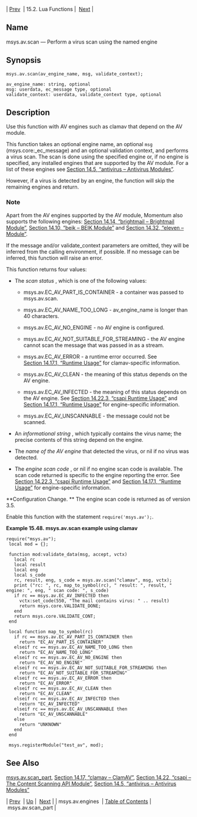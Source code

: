 | [Prev](lua.ref.msys.av.engines)  | 15.2. Lua Functions |  [Next](lua.ref.msys.av.scan_part.php) |

<a name="lua.ref.msys.av.scan"></a>
## Name

msys.av.scan — Perform a virus scan using the named engine

<a name="idp26107904"></a>
## Synopsis

`msys.av.scan(av_engine_name, msg, validate_context);`

```
av_engine_name: string, optional
msg: userdata, ec_message type, optional
validate_context: userdata, validate_context type, optional
```
<a name="idp26110736"></a>
## Description

Use this function with AV engines such as clamav that depend on the AV module.

This function takes an optional engine name, an optional `msg` (msys.core:_ec_message) and an optional validation context, and performs a virus scan. The scan is done using the specified engine or, if no engine is specified, any installed engines that are supported by the AV module. For a list of these engines see [Section 14.5, “antivirus – Antivirus Modules”](modules.antivirus "14.5. antivirus – Antivirus Modules").

However, if a virus is detected by an engine, the function will skip the remaining engines and return.

### Note

Apart from the AV engines supported by the AV module, Momentum also supports the following engines: [Section 14.14, “brightmail – Brightmail Module”](modules.brightmail "14.14. brightmail – Brightmail Module"), [Section 14.10, “beik – BEIK Module”](modules.beik.php "14.10. beik – BEIK Module") and [Section 14.32, “eleven – Module”](modules.eleven.php "14.32. eleven – Module").

If the message and/or validate_context parameters are omitted, they will be inferred from the calling environment, if possible. If no message can be inferred, this function will raise an error.

This function returns four values:

*   The *scan status* , which is one of the following values:

    *   msys.av.EC_AV_PART_IS_CONTAINER - a container was passed to msys.av.scan.

    *   msys.av.EC_AV_NAME_TOO_LONG - av_engine_name is longer than 40 characters.

    *   msys.av.EC_AV_NO_ENGINE - no AV engine is configured.

    *   msys.av.EC_AV_NOT_SUITABLE_FOR_STREAMING - the AV engine cannot scan the message that was passed in as a stream.

    *   msys.av.EC_AV_ERROR - a runtime error occurred. See [Section 14.17.1, “Runtime Usage”](modules.clamav#modules.clamav.runtime "14.17.1. Runtime Usage") for clamav-specific information.

    *   msys.av.EC_AV_CLEAN - the meaning of this status depends on the AV engine.

    *   msys.av.EC_AV_INFECTED - the meaning of this status depends on the AV engine. See [Section 14.22.3, “csapi Runtime Usage”](modules.csapi#modules.csapi.runtime "14.22.3. csapi Runtime Usage") and [Section 14.17.1, “Runtime Usage”](modules.clamav.php#modules.clamav.runtime "14.17.1. Runtime Usage") for engine-specific information.

    *   msys.av.EC_AV_UNSCANNABLE - the message could not be scanned.

*   An *informational string* , which typically contains the virus name; the precise contents of this string depend on the engine.

*   The *name of the AV engine*                  that detected the virus, or nil if no virus was detected.

*   The *engine scan code* , or nil if no engine scan code is available. The scan code returned is specific to the engine reporting the error. See [Section 14.22.3, “csapi Runtime Usage”](modules.csapi#modules.csapi.runtime "14.22.3. csapi Runtime Usage") and [Section 14.17.1, “Runtime Usage”](modules.clamav.php#modules.clamav.runtime "14.17.1. Runtime Usage") for engine-specific information.

**Configuration Change. ** The engine scan code is returned as of version 3.5.

Enable this function with the statement `require('msys.av');`.

<a name="lua.ref.msys.av.scan.example"></a>

**Example 15.48. msys.av.scan example using clamav**

```
require("msys.av");
 local mod = {};

 function mod:validate_data(msg, accept, vctx)
   local rc
   local result
   local eng
   local s_code
   rc, result, eng, s_code = msys.av.scan("clamav", msg, vctx);
   print ("rc: ", rc, map_to_symbol(rc), " result: ", result, " engine: ", eng, " scan code: ", s_code)
   if rc == msys.av.EC_AV_INFECTED then
     vctx:set_code(550, "The mail contains virus: " .. result)
     return msys.core.VALIDATE_DONE;
   end
   return msys.core.VALIDATE_CONT;
 end

 local function map_to_symbol(rc)
   if rc == msys.av.EC_AV_PART_IS_CONTAINER then
     return "EC_AV_PART_IS_CONTAINER"
   elseif rc == msys.av.EC_AV_NAME_TOO_LONG then
     return "EC_AV_NAME_TOO_LONG"
   elseif rc == msys.av.EC_AV_NO_ENGINE then
     return "EC_AV_NO_ENGINE"
   elseif rc == msys.av.EC_AV_NOT_SUITABLE_FOR_STREAMING then
     return "EC_AV_NOT_SUITABLE_FOR_STREAMING"
   elseif rc == msys.av.EC_AV_ERROR then
     return "EC_AV_ERROR"
   elseif rc == msys.av.EC_AV_CLEAN then
     return "EC_AV_CLEAN"
   elseif rc == msys.av.EC_AV_INFECTED then
     return "EC_AV_INFECTED"
   elseif rc == msys.av.EC_AV_UNSCANNABLE then
     return "EC_AV_UNSCANNABLE"
   else
     return "UNKNOWN"
   end
 end

 msys.registerModule("test_av", mod);
```

<a name="idp26141344"></a>
## See Also

[msys.av.scan_part](lua.ref.msys.av.scan_part "msys.av.scan_part"), [Section 14.17, “clamav – ClamAV”](modules.clamav.php "14.17. clamav – ClamAV"), [Section 14.22, “csapi – The Content Scanning API Module”](modules.csapi.php "14.22. csapi – The Content Scanning API Module"), [Section 14.5, “antivirus – Antivirus Modules”](modules.antivirus.php "14.5. antivirus – Antivirus Modules")

| [Prev](lua.ref.msys.av.engines)  | [Up](lua.function.details.php) |  [Next](lua.ref.msys.av.scan_part.php) |
| msys.av.engines  | [Table of Contents](index) |  msys.av.scan_part |
